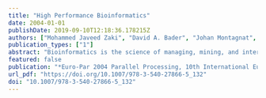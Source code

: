 ```yaml
---
title: "High Performance Bioinformatics"
date: 2004-01-01
publishDate: 2019-09-10T12:18:36.178215Z
authors: ["Mohammed Javeed Zaki", "David A. Bader", "Johan Montagnat", "Concettina Guerra"]
publication_types: ["1"]
abstract: "Bioinformatics is the science of managing, mining, and interpreting information from biological sequences and structures. Genome sequencing projects have contributed to an exponential growth in complete and partial sequence databases. Similarly, the rapidly expanding structural genomics initiative aims to catalog the structure-function information for proteins. Advances in technology such as microarrays have launched the subfield of genomics and proteomics to study the genes, proteins, and the regulatory gene expression circuitry inside the cell. What characterizes the state of the field is the flood of data that exists today or that is anticipated in the future. Combined with the fact that many of the bioinformatics tasks are highly compute intensive (e.g., ad initio protein folding), it is clear that high performance computing has a fundamental role to play in various bioinformatics problems ranging from the protein folding problem to large-scale genomics to inferring pathways and regulatory networks. The goal of this session is to present the latest research in high-performance computing applied to bioinformatics tasks. We are especially interested in scalable, parallel, and distributed algorithms for mining and analyzing bioinformatics data, as well as system tools that support large-scale high performance bioinformatics."
featured: false
publication: "*Euro-Par 2004 Parallel Processing, 10th International Euro-Par Conference, Pisa, Italy, August 31-September 3, 2004.*"
url_pdf: "https://doi.org/10.1007/978-3-540-27866-5_132"
doi: "10.1007/978-3-540-27866-5_132"
---
```


